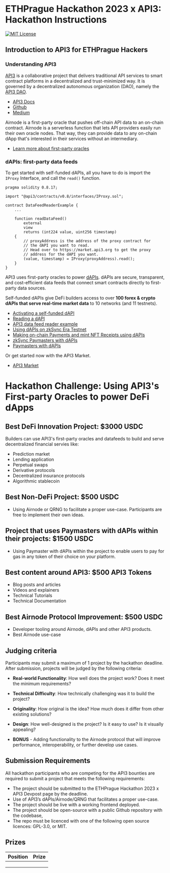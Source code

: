 # ETHPrague Hackathon 2023 x API3: Hackathon Instructions

[![MIT License](https://img.shields.io/badge/License-MIT-green.svg)](https://choosealicense.com/licenses/mit/)

## Introduction to API3 for ETHPrague Hackers

### Understanding API3

[API3](https://api3.org/) is a collaborative project that delivers traditional API services to smart contract platforms in a decentralized and trust-minimized way. It is governed by a decentralized autonomous organization (DAO), namely the [API3 DAO](https://api3.org/dao).

- [API3 Docs](https://docs.api3.org/)
- [Github](https://github.com/api3dao/)
- [Medium](https://medium.com/@api3)

Airnode is a first-party oracle that pushes off-chain API data to an on-chain contract. Airnode is a serverless function that lets API providers easily run their own oracle nodes. That way, they can provide data to any on-chain dApp that's interested in their services without an intermediary.

- [Learn more about first-party oracles](https://docs.api3.org/guides/airnode/calling-an-airnode/)

### dAPIs: first-party data feeds 

To get started with self-funded dAPIs, all you have to do is import the `IProxy` Interface, and call the `read()` function. 

```solidity
pragma solidity 0.8.17;

import "@api3/contracts/v0.8/interfaces/IProxy.sol";

contract DataFeedReaderExample {
    ...

    function readDataFeed()
        external
        view
        returns (int224 value, uint256 timestamp)
    {
        // proxyAddress is the address of the proxy contract for
        // the dAPI you want to read.
        // Head over to https://market.api3.org to get the proxy
        // address for the dAPI you want. 
        (value, timestamp) = IProxy(proxyAddress).read();
    } 
}
``` 

API3 uses first-party oracles to power [dAPIs](https://docs.api3.org/explore/dapis/what-are-dapis.html). dAPIs are secure, transparent, and cost-efficient data feeds that connect smart contracts directly to first-party data sources.

Self-funded dAPIs give DeFi builders access to over **100 forex & crypto dAPIs that serve real-time market data** to 10 networks (and 11 testnets). 

- [Activating a self-funded dAPI](https://docs.api3.org/guides/dapis/subscribing-self-funded-dapis/)
- [Reading a dAPI](https://docs.api3.org/guides/dapis/read-self-funded-dapi/)
- [API3 data feed reader example](https://github.com/api3dao/data-feed-reader-example)
- [Using dAPIs on zkSync Era Testnet](https://vanshwassan.medium.com/using-dapis-on-zksync-era-testnet-30f12efdd95f)
- [Making on-chain Payments and mint NFT Receipts using dAPIs](https://medium.com/@vanshwassan/making-an-on-chain-payment-and-minting-an-nft-receipt-with-permissionless-price-oracles-a7339f7b8c3e)
- [zkSync Paymasters with dAPIs](https://github.com/vanshwassan/zk-paymaster-dapi-poc)
- [Paymasters with dAPIs]()

Or get started now with the API3 Market.

- [API3 Market](https://market.api3.org/)

# Hackathon Challenge: Using API3's First-party Oracles to power DeFi dApps

## Best DeFi Innovation Project: $3000 USDC

Builders can use API3's first-party oracles and datafeeds to build and serve decentralized financial servies like:

- Prediction market
- Lending application
- Perpetual swaps
- Derivative protocols 
- Decentralized insurance protocols
- Algorithmic stablecoin

## Best Non-DeFi Project: $500 USDC

- Using Airnode or QRNG to facilitate a proper use-case. Participants are free to implement their own ideas.

## Project that uses Paymasters with dAPIs within their projects: $1500 USDC

- Using Paymaster with dAPIs within the project to enable users to pay for gas in any token of their choice on your platform.

## Best content around API3: $500 API3 Tokens

- Blog posts and articles
- Videos and explainers
- Technical Tutorials
- Technical Documentation

## Best Airnode Protocol Improvement: $500 USDC

- Developer tooling around Airnode, dAPIs and other API3 products.
- Best Airnode use-case 

## Judging criteria

Participants may submit a maximum of 1 project by the hackathon deadline. After submission, projects will be judged by the following criteria:

- **Real-world Functionality**: How well does the project work? Does it meet the minimum requirements?

- **Technical Difficulty**: How technically challenging was it to build the project?

- **Originality**: How original is the idea? How much does it differ from other existing solutions?

- **Design**: How well-designed is the project? Is it easy to use? Is it visually appealing?

- **BONUS** - Adding functionality to the Airnode protocol that will improve performance, interoperability, or further develop use cases.

## Submission Requirements

All hackathon participants who are competing for the API3 bounties are required to submit a project that meets the following requirements:

- The project should be submitted to the ETHPrague Hackathon 2023 x API3 Devpost page by the deadline.
- Use of API3’s dAPIs/Airnode/QRNG that facilitates a proper use-case.
- The project should be live with a working frontend deployed.
- The project should be open-source with a public Github repository with the codebase, 
- The repo must be licenced with one of the following open source licences: GPL-3.0, or MIT.

## Prizes

|       Position       |     Prize    |
|----------------------|--------------|
|    |    |
|      |     |
|     |     |

<!--
![Logo](https://dev-to-uploads.s3.amazonaws.com/uploads/articles/th5xamgrr6se0x5ro4g6.png)-->
